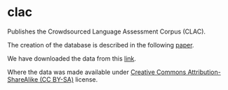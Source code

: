 # clac

Publishes the Crowdsourced Language Assessment Corpus (CLAC).

The creation of the database is described in the
following [paper](https://www.isca-speech.org/archive/pdfs/interspeech_2021/haulcy21_interspeech.pdf).

We have downloaded the data from this [link](https://groups.csail.mit.edu/sls/downloads/clac/downloads.cgi).

Where the data was made available
under [Creative Commons Attribution-ShareAlike (CC BY-SA)](https://creativecommons.org/licenses/by-sa/4.0/legalcode)
license.
